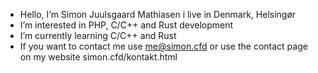 - Hello, I’m Simon Juulsgaard Mathiasen i live in Denmark, Helsingør
- I’m interested in PHP, C/C++ and Rust development
- I’m currently learning C/C++ and Rust
- If you want to contact me use me@simon.cfd or use the contact page on my website simon.cfd/kontakt.html

<!---
simonjuulsgaard/simonjuulsgaard is a ✨ special ✨ repository because its `README.md` (this file) appears on your GitHub profile.
You can click the Preview link to take a look at your changes.
--->
